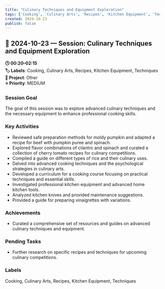 ```yaml
---
title: "Culinary Techniques and Equipment Exploration"
tags: ['Cooking', 'Culinary Arts', 'Recipes', 'Kitchen Equipment', 'Techniques']
created: 2024-10-23
publish: false
---
```


## 📅 2024-10-23 — Session: Culinary Techniques and Equipment Exploration

**🕒 00:20–02:15**  
**🏷️ Labels**: Cooking, Culinary Arts, Recipes, Kitchen Equipment, Techniques  
**📂 Project**: Other  
**⭐ Priority**: MEDIUM  


### Session Goal
The goal of this session was to explore advanced culinary techniques and the necessary equipment to enhance professional cooking skills.

### Key Activities
- Reviewed safe preparation methods for moldy pumpkin and adapted a recipe for beef with pumpkin puree and spinach.
- Explored flavor combinations of cilantro and spinach and curated a collection of cherry tomato recipes for culinary competitions.
- Compiled a guide on different types of rice and their culinary uses.
- Delved into advanced cooking techniques and the psychological strategies in culinary arts.
- Developed a curriculum for a cooking course focusing on practical techniques and essential skills.
- Investigated professional kitchen equipment and advanced home kitchen tools.
- Analyzed kitchen knives and provided maintenance suggestions.
- Provided a guide for preparing vinaigrettes with variations.

### Achievements
- Curated a comprehensive set of resources and guides on advanced culinary techniques and equipment.

### Pending Tasks
- Further research on specific recipes and techniques for upcoming culinary competitions.

### Labels
Cooking, Culinary Arts, Recipes, Kitchen Equipment, Techniques
